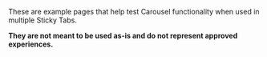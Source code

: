 These are example pages that help test Carousel functionality when used in multiple Sticky Tabs.

**They are not meant to be used as-is and do not represent approved experiences.**
